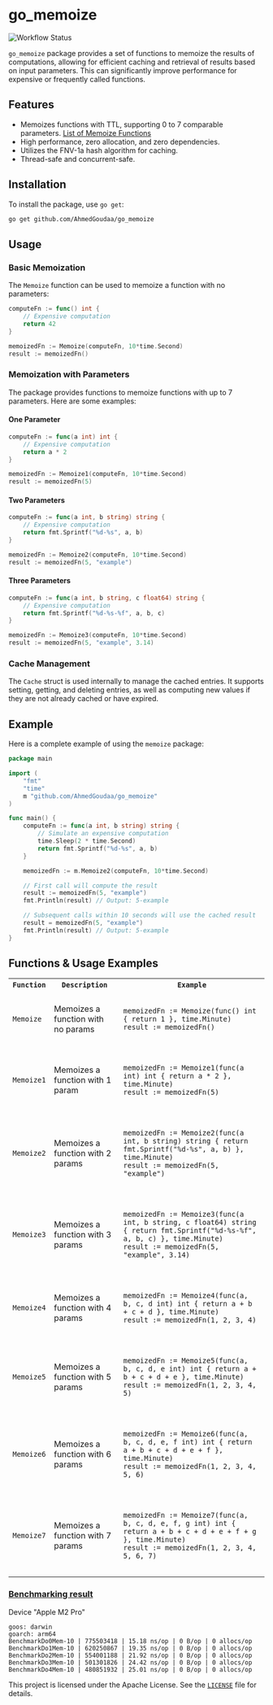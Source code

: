 # go_memoize 

![Workflow Status](https://github.com/AhmedGoudaa/go_memoize/actions/workflows/ci.yml/badge.svg)

`go_memoize` package provides a set of functions to memoize the results of computations, allowing for efficient caching and retrieval of results based on input parameters. This can significantly improve performance for expensive or frequently called functions.

## Features
- Memoizes functions with TTL, supporting 0 to 7 comparable parameters. [List of Memoize Functions](https://github.com/AhmedGoudaa/go_memoize/blob/main/memoize.go)
- High performance, zero allocation, and zero dependencies.
- Utilizes the FNV-1a hash algorithm for caching.
- Thread-safe and concurrent-safe.


## Installation

To install the package, use `go get`:

```sh
go get github.com/AhmedGoudaa/go_memoize
```

## Usage

### Basic Memoization

The `Memoize` function can be used to memoize a function with no parameters:

```go
computeFn := func() int {
    // Expensive computation
    return 42
}

memoizedFn := Memoize(computeFn, 10*time.Second)
result := memoizedFn()
```

### Memoization with Parameters

The package provides functions to memoize functions with up to 7 parameters. Here are some examples:

#### One Parameter

```go
computeFn := func(a int) int {
    // Expensive computation
    return a * 2
}

memoizedFn := Memoize1(computeFn, 10*time.Second)
result := memoizedFn(5)
```

#### Two Parameters

```go
computeFn := func(a int, b string) string {
    // Expensive computation
    return fmt.Sprintf("%d-%s", a, b)
}

memoizedFn := Memoize2(computeFn, 10*time.Second)
result := memoizedFn(5, "example")
```

#### Three Parameters

```go
computeFn := func(a int, b string, c float64) string {
    // Expensive computation
    return fmt.Sprintf("%d-%s-%f", a, b, c)
}

memoizedFn := Memoize3(computeFn, 10*time.Second)
result := memoizedFn(5, "example", 3.14)
```

### Cache Management

The `Cache` struct is used internally to manage the cached entries. It supports setting, getting, and deleting entries, as well as computing new values if they are not already cached or have expired.

## Example

Here is a complete example of using the `memoize` package:

```go
package main

import (
    "fmt"
    "time"
    m "github.com/AhmedGoudaa/go_memoize"
)

func main() {
    computeFn := func(a int, b string) string {
        // Simulate an expensive computation
        time.Sleep(2 * time.Second)
        return fmt.Sprintf("%d-%s", a, b)
    }

    memoizedFn := m.Memoize2(computeFn, 10*time.Second)

    // First call will compute the result
    result := memoizedFn(5, "example")
    fmt.Println(result) // Output: 5-example

    // Subsequent calls within 10 seconds will use the cached result
    result = memoizedFn(5, "example")
    fmt.Println(result) // Output: 5-example
}
```

## Functions & Usage Examples

<table>
  <tr>
    <th><code>Function</code></th>
    <th><code>Description</code></th>
    <th><code>Example</code></th>
  </tr>
  <tr>
    <td><code>Memoize</code></td>
    <td>Memoizes a function with no params</td>
    <td>
      <pre><code>
memoizedFn := Memoize(func() int { return 1 }, time.Minute)
result := memoizedFn()
      </code></pre>
    </td>
  </tr>
  <tr>
    <td><code>Memoize1</code></td>
    <td>Memoizes a function with 1 param</td>
    <td>
      <pre><code>
memoizedFn := Memoize1(func(a int) int { return a * 2 }, time.Minute)
result := memoizedFn(5)
      </code></pre>
    </td>
  </tr>
  <tr>
    <td><code>Memoize2</code></td>
    <td>Memoizes a function with 2 params</td>
    <td>
      <pre><code>
memoizedFn := Memoize2(func(a int, b string) string { return fmt.Sprintf("%d-%s", a, b) }, time.Minute)
result := memoizedFn(5, "example")
      </code></pre>
    </td>
  </tr>
  <tr>
    <td><code>Memoize3</code></td>
    <td>Memoizes a function with 3 params</td>
    <td>
      <pre><code>
memoizedFn := Memoize3(func(a int, b string, c float64) string { return fmt.Sprintf("%d-%s-%f", a, b, c) }, time.Minute)
result := memoizedFn(5, "example", 3.14)
      </code></pre>
    </td>
  </tr>
  <tr>
    <td><code>Memoize4</code></td>
    <td>Memoizes a function with 4 params</td>
    <td>
      <pre><code>
memoizedFn := Memoize4(func(a, b, c, d int) int { return a + b + c + d }, time.Minute)
result := memoizedFn(1, 2, 3, 4)
      </code></pre>
    </td>
  </tr>
  <tr>
    <td><code>Memoize5</code></td>
    <td>Memoizes a function with 5 params</td>
    <td>
      <pre><code>
memoizedFn := Memoize5(func(a, b, c, d, e int) int { return a + b + c + d + e }, time.Minute)
result := memoizedFn(1, 2, 3, 4, 5)
      </code></pre>
    </td>
  </tr>
  <tr>
    <td><code>Memoize6</code></td>
    <td>Memoizes a function with 6 params</td>
    <td>
      <pre><code>
memoizedFn := Memoize6(func(a, b, c, d, e, f int) int { return a + b + c + d + e + f }, time.Minute)
result := memoizedFn(1, 2, 3, 4, 5, 6)
      </code></pre>
    </td>
  </tr>
  <tr>
    <td><code>Memoize7</code></td>
    <td>Memoizes a function with 7 params</td>
    <td>
      <pre><code>
memoizedFn := Memoize7(func(a, b, c, d, e, f, g int) int { return a + b + c + d + e + f + g }, time.Minute)
result := memoizedFn(1, 2, 3, 4, 5, 6, 7)
      </code></pre>
    </td>
  </tr>
</table>


### [Benchmarking result]((https://github.com/AhmedGoudaa/go_memoize/blob/main/benchmarks/benchmark_test.go))
 Device "Apple M2 Pro"

```
goos: darwin
goarch: arm64
BenchmarkDo0Mem-10 | 775503418 | 15.18 ns/op | 0 B/op | 0 allocs/op
BenchmarkDo1Mem-10 | 620250867 | 19.35 ns/op | 0 B/op | 0 allocs/op
BenchmarkDo2Mem-10 | 554001188 | 21.92 ns/op | 0 B/op | 0 allocs/op
BenchmarkDo3Mem-10 | 501301826 | 24.42 ns/op | 0 B/op | 0 allocs/op
BenchmarkDo4Mem-10 | 480851932 | 25.01 ns/op | 0 B/op | 0 allocs/op

```

This project is licensed under the Apache License. See the [`LICENSE`](https://github.com/AhmedGoudaa/go_memoize/blob/main/LICENSE) file for details.

